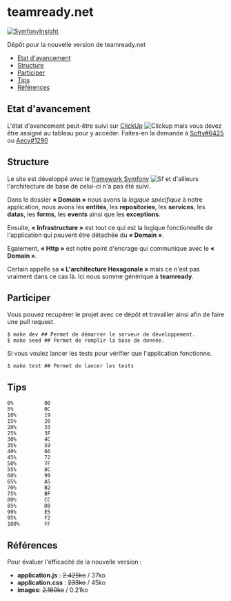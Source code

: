 # teamready.net

[![SymfonyInsight](https://insight.symfony.com/projects/3a88de22-6e3a-4cbf-9252-63e19692c8de/small.svg)](https://insight.symfony.com/projects/3a88de22-6e3a-4cbf-9252-63e19692c8de)

Dépôt pour la nouvelle version de teamready.net

- [Etat d'avancement](#etat-davancement)
- [Structure](#structure)
- [Participer](#participer)
- [Tips](#tips)
- [Références](#r%C3%A9f%C3%A9rences)

## Etat d'avancement
L'état d'avancement peut-être suivi sur [ClickUp](https://clickup.com/) ![Clickup](https://clickup.com/landing/favicons/favicon-16x16.png) mais vous devez être assigné au tableau pour y accéder. Faites-en la demande à [Softy#6425](https://discord.com/users/99008620112388096) ou [Aecy#1290](https://discord.com/users/258295794996609024)

## Structure
Le site est développé avec le [framework Symfony](https://symfony.com/) ![Sf](https://symfony.com/favicons/favicon-16x16.png)
et d'ailleurs l'architecture de base de celui-ci n'a pas été suivi.

Dans le dossier **« Domain »** nous avons la _logique spécifique_ à notre application,
nous avons les **entités**, les **repositories**, les **services**, les **datas**,
les **forms**, les **events** ainsi que les **exceptions**.

Ensuite, **« Infrastructure »** est tout ce qui est la logique fonctionnelle de l'application
qui peuvent être détachée du **« Domain »**.

Egalement, **« Http »** est notre point d'encrage qui communique avec le **« Domain »**.

Certain appelle sa **« L'architecture Hexagonale »** mais ce n'est pas vraiment dans ce cas là.
Ici nous somme générique à **teamready**.

## Participer

Vous pouvez recupérer le projet avec ce dépôt et travailler ainsi afin de faire une pull request.
```shell
$ make dev ## Permet de démarrer le serveur de développement.
$ make seed ## Permet de remplir la base de donnée.
```
Si vous voulez lancer les tests pour vérifier que l'application fonctionne.
```shell
$ make test ## Permet de lancer les tests
```

## Tips
```shell
0%          00
5%          0C
10%         19
15%         26
20%         33
25%         3F
30%         4C
35%         59
40%         66
45%         72
50%         7F
55%         8C
60%         99
65%         A5
70%         B2
75%         BF
80%         CC
85%         D8
90%         E5
95%         F2
100%        FF
```

## Références
Pour évaluer l'éfficacité de la nouvelle version :
* **application.js** : ~~2.425ko~~ / 37ko
* **application.css** : ~~233ko~~ / 45ko
* **images**: ~~2.160ko~~ / 0.21ko
